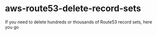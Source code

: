# aws-route53-delete-record-sets
If you need to delete hundreds or thousands of Route53 record sets, here you go
